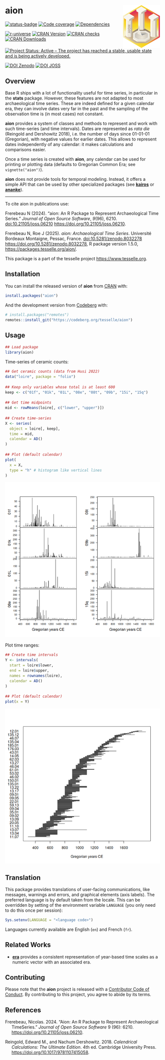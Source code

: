 
<!-- README.md is generated from README.Rmd. Please edit that file -->

# aion <img width=120px src="man/figures/logo.png" align="right" />

<!-- badges: start -->

<a href="https://ci.codeberg.org/repos/14685" class="pkgdown-devel"><img
src="https://ci.codeberg.org/api/badges/14685/status.svg"
alt="status-badge" /></a>
<a href="https://packages.tesselle.org/aion/coverage/"
class="pkgdown-devel"><img
src="https://packages.tesselle.org/aion/coverage/badge.svg"
alt="Code coverage" /></a>
<a href="https://cran.r-project.org/package=aion"
class="pkgdown-devel"><img
src="https://tinyverse.netlify.app/badge/aion" alt="Dependencies" /></a>

<a href="https://tesselle.r-universe.dev/aion"
class="pkgdown-devel"><img
src="https://tesselle.r-universe.dev/badges/aion"
alt="r-universe" /></a>
<a href="https://cran.r-project.org/package=aion"
class="pkgdown-release"><img
src="https://www.r-pkg.org/badges/version/aion"
alt="CRAN Version" /></a>
<a href="https://cran.r-project.org/web/checks/check_results_aion.html"
class="pkgdown-release"><img
src="https://badges.cranchecks.info/worst/aion.svg"
alt="CRAN checks" /></a>
<a href="https://cran.r-project.org/package=aion"
class="pkgdown-release"><img
src="https://cranlogs.r-pkg.org/badges/aion" alt="CRAN Downloads" /></a>

[![Project Status: Active – The project has reached a stable, usable
state and is being actively
developed.](https://www.repostatus.org/badges/latest/active.svg)](https://www.repostatus.org/#active)

[![DOI
Zenodo](https://zenodo.org/badge/DOI/10.5281/zenodo.8032278.svg)](https://doi.org/10.5281/zenodo.8032278)
[![DOI
JOSS](https://joss.theoj.org/papers/10.21105/joss.06210/status.svg)](https://doi.org/10.21105/joss.06210)
<!-- badges: end -->

## Overview

Base R ships with a lot of functionality useful for time series, in
particular in the **stats** package. However, these features are not
adapted to most archaeological time series. These are indeed defined for
a given calendar era, they can involve dates very far in the past and
the sampling of the observation time is (in most cases) not constant.

**aion** provides a system of classes and methods to represent and work
with such time-series (and time intervals). Dates are represented as
*rata die* (Reingold and Dershowitz 2018), i.e. the number of days since
01-01-01 (Gregorian), with negative values for earlier dates. This
allows to represent dates independently of any calendar: it makes
calculations and comparisons easier.

Once a time series is created with **aion**, any calendar can be used
for printing or plotting data (defaults to Gregorian Common Era; see
`vignette("aion")`).

**aion** does not provide tools for temporal modeling. Instead, it
offers a simple API that can be used by other specialized packages (see
[**kairos**](https://packages.tesselle.org/kairos/) or
[**ananke**](https://packages.tesselle.org/ananke/)).

------------------------------------------------------------------------

To cite aion in publications use:

Frerebeau N (2024). “aion: An R Package to Represent Archaeological Time
Series.” *Journal of Open Source Software*, *9*(96), 6210.
<doi:10.21105/joss.06210> <https://doi.org/10.21105/joss.06210>.

Frerebeau N, Roe J (2025). *aion: Archaeological Time Series*.
Université Bordeaux Montaigne, Pessac, France.
<doi:10.5281/zenodo.8032278> <https://doi.org/10.5281/zenodo.8032278>, R
package version 1.5.0, <https://packages.tesselle.org/aion/>.

This package is a part of the tesselle project
<https://www.tesselle.org>.

## Installation

You can install the released version of **aion** from
[CRAN](https://CRAN.R-project.org) with:

``` r
install.packages("aion")
```

And the development version from [Codeberg](https://codeberg.org/) with:

``` r
# install.packages("remotes")
remotes::install_git("https://codeberg.org/tesselle/aion")
```

## Usage

``` r
## Load package
library(aion)
```

Time-series of ceramic counts:

``` r
## Get ceramic counts (data from Husi 2022)
data("loire", package = "folio")

## Keep only variables whose total is at least 600
keep <- c("01f", "01k", "01L", "08e", "08t", "09b", "15i", "15q")

## Get time midpoints
mid <- rowMeans(loire[, c("lower", "upper")])

## Create time-series
X <- series(
  object = loire[, keep],
  time = mid,
  calendar = AD()
)

## Plot (default calendar)
plot(
  x = X, 
  type = "h" # histogram like vertical lines
)
```

![](man/figures/README-time-series-1.png)<!-- -->

Plot time ranges:

``` r
## Create time intervals
Y <- intervals(
  start = loire$lower,
  end = loire$upper,
  names = rownames(loire),
  calendar = AD()
)

## Plot (default calendar)
plot(x = Y)
```

![](man/figures/README-time-intervals-1.png)<!-- -->

## Translation

This package provides translations of user-facing communications, like
messages, warnings and errors, and graphical elements (axis labels). The
preferred language is by default taken from the locale. This can be
overridden by setting of the environment variable `LANGUAGE` (you only
need to do this once per session):

``` r
Sys.setenv(LANGUAGE = "<language code>")
```

Languages currently available are English (`en`) and French (`fr`).

## Related Works

- [**era**](https://cran.r-project.org/package=era) provides a
  consistent representation of year-based time scales as a numeric
  vector with an associated era.

## Contributing

Please note that the **aion** project is released with a [Contributor
Code of Conduct](https://www.tesselle.org/conduct.html). By contributing
to this project, you agree to abide by its terms.

## References

<div id="refs" class="references csl-bib-body hanging-indent"
entry-spacing="0">

<div id="ref-frerebeau2024" class="csl-entry">

Frerebeau, Nicolas. 2024. “Aion: An R Package to Represent
Archaeological TimeSeries.” *Journal of Open Source Software* 9 (96):
6210. <https://doi.org/10.21105/joss.06210>.

</div>

<div id="ref-reingold2018" class="csl-entry">

Reingold, Edward M., and Nachum Dershowitz. 2018. *Calendrical
Calculations: The Ultimate Edition*. 4th ed. Cambridge University Press.
<https://doi.org/10.1017/9781107415058>.

</div>

</div>
